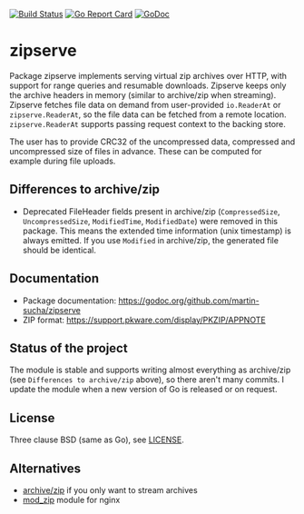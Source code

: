 [![Build Status](https://github.com/martin-sucha/zipserve/actions/workflows/build.yaml/badge.svg?branch=master)](https://github.com/martin-sucha/zipserve/actions/workflows/build.yaml?query=branch%3Amaster)
[![Go Report Card](https://goreportcard.com/badge/github.com/martin-sucha/zipserve)](https://goreportcard.com/report/github.com/martin-sucha/zipserve)
[![GoDoc](https://godoc.org/github.com/root-gg/plik?status.svg)](https://godoc.org/github.com/martin-sucha/zipserve)

zipserve
========

Package zipserve implements serving virtual zip archives over HTTP,
with support for range queries and resumable downloads. Zipserve keeps only the
archive headers in memory (similar to archive/zip when streaming).
Zipserve fetches file data on demand from user-provided `io.ReaderAt` or `zipserve.ReaderAt`,
so the file data can be fetched from a remote location.
`zipserve.ReaderAt` supports passing request context to the backing store.

The user has to provide CRC32 of the uncompressed data, compressed and uncompressed size of files in advance.
These can be computed for example during file uploads.

Differences to archive/zip
--------------------------

- Deprecated FileHeader fields present in archive/zip (`CompressedSize`, `UncompressedSize`, `ModifiedTime`,
  `ModifiedDate`) were removed in this package. This means the extended time information (unix timestamp) is always
  emitted. If you use `Modified` in archive/zip, the generated file should be identical.

Documentation
-------------

- Package documentation: https://godoc.org/github.com/martin-sucha/zipserve
- ZIP format: https://support.pkware.com/display/PKZIP/APPNOTE

Status of the project
---------------------

The module is stable and supports writing almost everything as archive/zip (see `Differences to archive/zip` above),
so there aren't many commits. I update the module when a new version of Go is released or on request.

License
-------

Three clause BSD (same as Go), see [LICENSE](LICENSE).

Alternatives
------------

- [archive/zip](https://golang.org/pkg/archive/zip/) if you only want to stream archives
- [mod_zip](https://github.com/evanmiller/mod_zip) module for nginx
